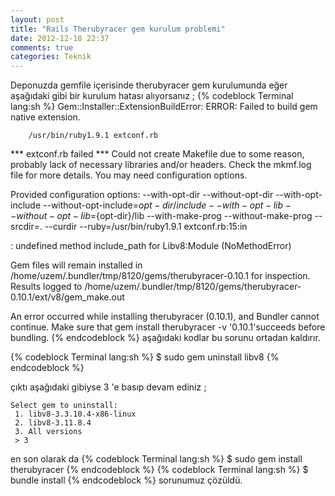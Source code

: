```yaml
---
layout: post
title: "Rails Therubyracer gem kurulum problemi"
date: 2012-12-18 22:37
comments: true
categories: Teknik 
---
```


Deponuzda gemfile içerisinde therubyracer gem kurulumunda eğer aşağıdaki gibi bir kurulum hatası alıyorsanız ;
{% codeblock Terminal lang:sh %}
Gem::Installer::ExtensionBuildError: ERROR: Failed to build gem native extension.

		/usr/bin/ruby1.9.1 extconf.rb 
*** extconf.rb failed ***
Could not create Makefile due to some reason, probably lack of
necessary libraries and/or headers.  Check the mkmf.log file for more
details.  You may need configuration options.

Provided configuration options:
	--with-opt-dir
	--without-opt-dir
	--with-opt-include
	--without-opt-include=${opt-dir}/include
	--with-opt-lib
	--without-opt-lib=${opt-dir}/lib
	--with-make-prog
	--without-make-prog
	--srcdir=.
	--curdir
	--ruby=/usr/bin/ruby1.9.1
extconf.rb:15:in <main>: undefined method include_path for Libv8:Module (NoMethodError)


Gem files will remain installed in /home/uzem/.bundler/tmp/8120/gems/therubyracer-0.10.1 for inspection.
Results logged to /home/uzem/.bundler/tmp/8120/gems/therubyracer-0.10.1/ext/v8/gem_make.out

An error occurred while installing therubyracer (0.10.1), and Bundler cannot continue.
Make sure that gem install therubyracer -v '0.10.1'succeeds before bundling.
{% endcodeblock %}
aşağıdaki kodlar bu sorunu ortadan kaldırır.


{% codeblock Terminal lang:sh %}
$ sudo gem uninstall libv8
{% endcodeblock %}

çıktı aşağıdaki gibiyse 3 'e basıp devam ediniz ;

	Select gem to uninstall:
	 1. libv8-3.3.10.4-x86-linux
	 2. libv8-3.11.8.4
	 3. All versions
	 > 3 

en son olarak da 
{% codeblock Terminal lang:sh %}
$ sudo gem install therubyracer
{% endcodeblock %}
{% codeblock Terminal lang:sh %}
$ bundle install
{% endcodeblock %}
sorunumuz çözüldü.
